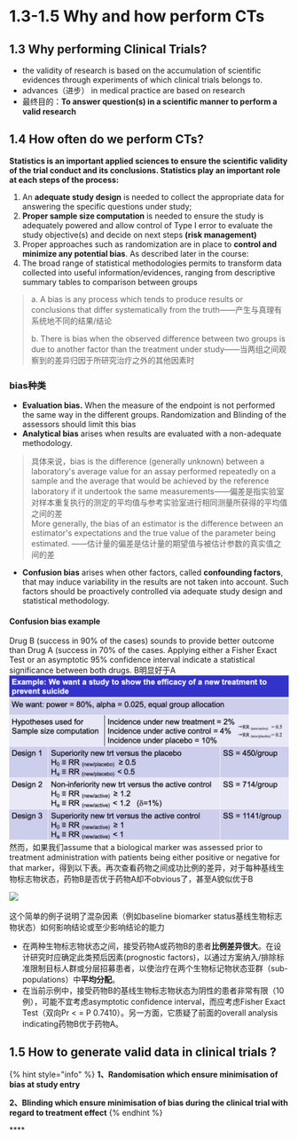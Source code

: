# 1.3-1.5 Why and how perform CTs

## 1.3 Why performing Clinical Trials?

* the validity of research is based on the accumulation of scientific evidences through experiments of which clinical trials belongs to.
* advances（进步） in medical practice are based on research
* 最终目的：**To answer question\(s\) in a scientific manner to perform a valid research**

## 1.4 How often do we perform CTs?

**Statistics is an important applied sciences to ensure the scientific validity of the trial conduct and its conclusions. Statistics play an important role at each steps of the process:**

1. An **adequate study design** is needed to collect the appropriate data for answering the specific questions under study;
2. **Proper sample size computation** is needed to ensure the study is adequately powered and allow control of Type I error to evaluate the study objective\(s\) and decide on next steps **\(risk management\)**
3. Proper approaches such as randomization are in place to **control and minimize any potential bias**. As described later in the course:
4. The broad range of statistical methodologies permits to transform data collected into useful information/evidences, ranging from descriptive summary tables to comparison between groups

> a. A bias is any process which tends to produce results or conclusions that differ systematically from the truth——产生与真理有系​​统地不同的结果/结论
>
> b. There is bias when the observed difference between two groups is due to another factor than the treatment under study——当两组之间观察到的差异归因于所研究治疗之外的其他因素时

### **bias种类**

* **Evaluation bias.** When the measure of the endpoint is not performed the same way in the different groups. Randomization and Blinding of the assessors should limit this bias
* **Analytical bias** arises when results are evaluated with a non-adequate methodology.

> 具体来说，bias is the difference \(generally unknown\) between a laboratory's average value for an assay performed repeatedly on a sample and the average that would be achieved by the reference laboratory if it undertook the same measurements——偏差是指实验室对样本重复执行的测定的平均值与参考实验室进行相同测量所获得的平均值之间的差  
> More generally, the bias of an estimator is the difference between an estimator's expectations and the true value of the parameter being estimated. ——估计量的偏差是估计量的期望值与被估计参数的真实值之间的差

* **Confusion bias** arises when other factors, called **confounding factors**, that may induce variability in the results are not taken into account. Such factors should be proactively controlled via adequate study design and statistical methodology.

#### **Confusion bias example**

Drug B \(success in 90% of the cases\) sounds to provide better outcome than Drug A \(success in 70% of the cases. Applying either a Fisher Exact Test or an asymptotic 95% confidence interval indicate a statistical significance between both drugs. B明显好于A  
                                                    ![](../.gitbook/assets/image%20%2824%29.png)  
然而，如果我们assume that a biological marker was assessed prior to treatment administration with patients being either positive or negative for that marker，得到以下表。再次查看药物之间成功比例的差异，对于每种基线生物标志物状态，药物B是否优于药物A却不obvious了，甚至A貌似优于B

![](../.gitbook/assets/image%20%2859%29.png)

这个简单的例子说明了混杂因素（例如baseline biomarker status基线生物标志物状态）如何影响结论或至少影响结论的能力

* 在两种生物标志物状态之间，接受药物A或药物B的患者**比例差异很大**。在设计研究时应确定此类预后因素\(prognostic factors\)，以通过方案纳入/排除标准限制目标人群或分层招募患者，以使治疗在两个生物标记物状态亚群（sub-populations）中**平均分配**。
* 在当前示例中，接受药物B的基线生物标志物状态为阴性的患者非常有限（10例），可能不宜考虑asymptotic confidence interval，而应考虑Fisher Exact Test（双向Pr &lt; = P 0.7410）。另一方面，它质疑了前面的overall analysis indicating药物B优于药物A。

## 1.5 How to generate valid data in clinical trials ?

{% hint style="info" %}
**1、Randomisation which ensure minimisation of bias at study entry**

**2、Blinding which ensure minimisation of bias during the clinical trial with regard to treatment effect**
{% endhint %}



\*\*\*\*



